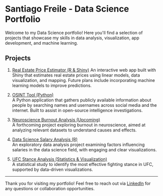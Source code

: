# Santiago Freile - Data Science Portfolio

Welcome to my Data Science portfolio! Here you'll find a selection of projects that showcase my skills in data analysis, visualization, app development, and machine learning.

## Projects

1. [Real Estate Price Estimator (R & Shiny)](./real-estate-price-estimator/README.md) 
   An interactive web app built with Shiny that estimates real estate prices using linear models, data visualization, and mapping. Future plans include incorporating machine learning models to improve predictions.

2. [OSINT Tool (Python)](./osint-tool/README.md)  
   A Python application that gathers publicly available information about people by searching names and usernames across social media and the internet. Built to assist in open-source intelligence investigations.

3. [Neuroscience Burnout Analysis (Upcoming)](./neuroscience-burnout/README.md)  
   A forthcoming project exploring burnout in neuroscience, aimed at analyzing relevant datasets to understand causes and effects.

4. [Data Science Salary Analysis (R)](./data-science-salary-analysis/README.md)  
   An exploratory data analysis project examining factors influencing salaries in the data science field, with engaging and clear visualizations.

5. [UFC Stance Analysis (Statistics & Visualization)](./ufc-stance-analysis/README.md)  
   A statistical study to identify the most effective fighting stance in UFC, supported by data-driven visualizations.

---

Thank you for visiting my portfolio! Feel free to reach out via [LinkedIn](https://www.linkedin.com/in/santiagofreile/) for any questions or collaboration opportunities.

